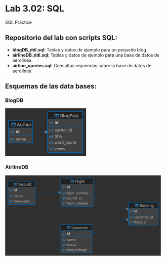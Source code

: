 # Lab 3.02: SQL
SQL Practice

## Repositorio del lab con scripts SQL:

- **blogDB_ddl.sql**: Tablas y datos de ejemplo para un pequeño blog.
- **airlineDB_ddl.sql**: Tablas y datos de ejemplo para una base de datos de aerolínea.
- **airline_queries.sql**: Consultas requeridas sobre la base de datos de aerolínea.

## Esquemas de las data bases:

### BlogDB

![blogDB](./schemas/blogDB_schema.png)

### AirlineDB

![airlineDB](./schemas/airlineDB_schema.png)
